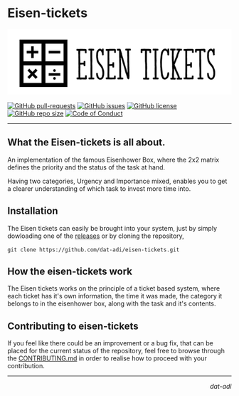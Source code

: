# Eisen-tickets

<p align="center">
    <img src="assets/large-logo.PNG" alt="eisen-tickets logo">
</p>


[![GitHub pull-requests](https://img.shields.io/github/issues-pr/dat-adi/eisen-tickets.svg?style=for-the-badge&logo=appveyor)](https://github.com/dat-adi/eisen-tickets/pulls)
[![GitHub issues](https://img.shields.io/github/issues/dat-adi/eisen-tickets.svg?style=for-the-badge&logo=appveyor)](https://github.com/dat-adi/eisen-tickets/issues)
[![GitHub license](https://img.shields.io/github/license/dat-adi/eisen-tickets.svg?style=for-the-badge&logo=appveyor)](https://github.com/dat-adi/eisen-tickets/blob/master/LICENSE)
[![GitHub repo size](https://img.shields.io/github/repo-size/dat-adi/eisen-tickets.svg?style=for-the-badge&logo=appveyor)](https://github.com/dat-adi/eisen-tickets)
[![Code of Conduct](https://img.shields.io/badge/code%20of-conduct-ff69b4.svg?style=for-the-badge&logo=appveyor)](https://github.com/dat-adi/eisen-tickets/blob/master/.github/CODE_OF_CONDUCT.md)

---

## What the Eisen-tickets is all about.
An implementation of the famous Eisenhower Box, where the 2x2 matrix defines
the priority and the status of the task at hand.

Having two categories, Urgency and Importance mixed, enables you to get a clearer
understanding of which task to invest more time into.

## Installation
The Eisen tickets can easily be brought into your system, just by simply dowloading one of the [releases](github.com/dat-adi/eisen-tickets/releases) or by cloning the repository,
```shell
git clone https://github.com/dat-adi/eisen-tickets.git
```

## How the eisen-tickets work
The Eisen tickets works on the principle of a ticket based system, where each ticket has it's own 
information, the time it was made, the category it belongs to in the eisenhower box, along with the task and it's contents.

## Contributing to eisen-tickets
If you feel like there could be an improvement or a bug fix, that can be placed for the current status of the repository,
feel free to browse through the [CONTRIBUTING.md](https://github.com/dat-adi/eisen-tickets/blob/master/.github/CONTRIBUTING.md) in order to realise how to proceed with your contribution.

---
<p align="right"><i>dat-adi</i></p>
